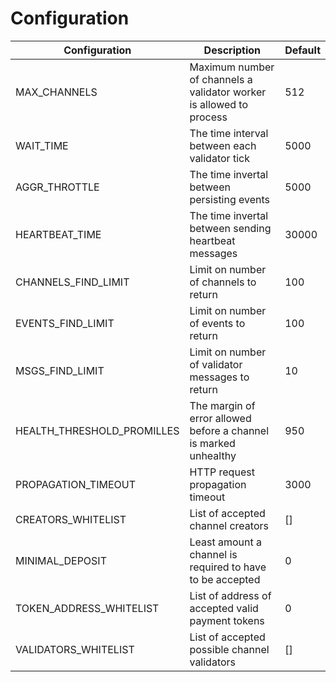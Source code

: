 # Configuration

| Configuration | Description  |  Default |
|--------------| --------------| ------------|
| MAX_CHANNELS | Maximum number of channels a validator worker is allowed to process | 512
| WAIT_TIME | The time interval between each validator tick  | 5000 |
| AGGR_THROTTLE | The time invertal between persisting events  | 5000 |
| HEARTBEAT_TIME | The time invertal between sending heartbeat messages | 30000 |
| CHANNELS_FIND_LIMIT | Limit on number of channels to return | 100 |
| EVENTS_FIND_LIMIT | Limit on number of events to return | 100 |
| MSGS_FIND_LIMIT | Limit on number of validator messages to return | 10 |
| HEALTH_THRESHOLD_PROMILLES | The margin of error allowed before a channel is marked unhealthy | 950 |
| PROPAGATION_TIMEOUT | HTTP request propagation timeout | 3000 |
| CREATORS_WHITELIST | List of accepted channel creators | [] |
| MINIMAL_DEPOSIT | Least amount a channel is required to have to be accepted | 0 |
| TOKEN_ADDRESS_WHITELIST | List of address of accepted valid payment tokens | 0 |
| VALIDATORS_WHITELIST | List of accepted possible channel validators  | [] |
